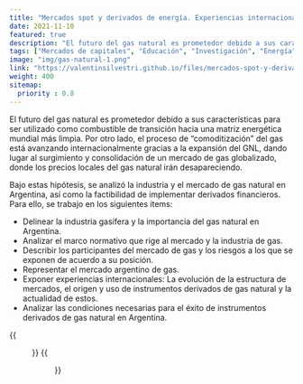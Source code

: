 ```yaml
---
title: "Mercados spot y derivados de energía. Experiencias internacionales. Desarrollo en Argentina."
date: 2021-11-10
featured: true
description: "El futuro del gas natural es prometedor debido a sus características para ser utilizado como combustible de transición hacia una matriz energética mundial más limpia. Por otro lado, el proceso de “comoditización” del gas está avanzando internacionalmente gracias a la expansión del GNL, dando lugar al surgimiento y consolidación de un mercado de gas globalizado, donde los precios locales del gas natural irán desapareciendo. Bajo estas hipótesis, se analizó la industria y el mercado de gas natural en Argentina, así como la factibilidad de implementar derivados financieros."
tags: ["Mercados de capitales", "Educación", "Investigación", "Energía"]
image: "img/gas-natural-1.png"
link: "https://valentinsilvestri.github.io/files/mercados-spot-y-derivados-de-energia.pdf"
weight: 400
sitemap:
  priority : 0.8
---
```


El futuro del gas natural es prometedor debido a sus características para ser utilizado como combustible de transición hacia una matriz energética mundial más limpia. Por otro lado, el proceso de “comoditización” del gas está avanzando internacionalmente gracias a la expansión del GNL, dando lugar al surgimiento y consolidación de un mercado de gas globalizado, donde los precios locales del gas natural irán desapareciendo.

Bajo estas hipótesis, se analizó la industria y el mercado de gas natural en Argentina, así como la factibilidad de implementar derivados financieros. Para ello, se trabajo en los siguientes ítems:
- Delinear la industria gasífera y la importancia del gas natural en Argentina.
- Analizar el marco normativo que rige al mercado y la industria de gas.
- Describir los participantes del mercado de gas y los riesgos a los que se exponen de acuerdo a su posición.
- Representar el mercado argentino de gas.
- Exponer experiencias internacionales: La evolución de la estructura de mercados, el origen y uso de instrumentos derivados de gas natural y la actualidad de estos.
- Analizar las condiciones necesarias para el éxito de instrumentos derivados de gas natural en Argentina.

{{<figure src="/img/gas-natural-2.png" alt="Feasibility 1" width="100%">}}
{{<figure src="/img/gas-natural-3.png" alt="Feasibility 2" width="100%">}}